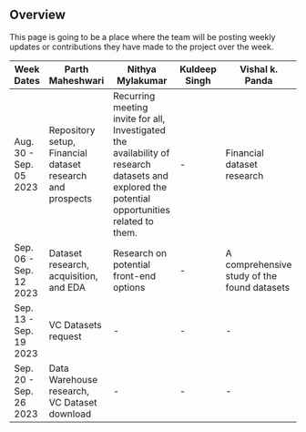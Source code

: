 ## Overview 
This page is going to be a place where the team will be posting weekly updates or contributions they have made to the project over the week.

| Week Dates  | Parth Maheshwari | Nithya Mylakumar | Kuldeep Singh | Vishal k. Panda |
| ------------- | ------------- | ------------- | ------------- | ------------- |
| Aug. 30 - Sep. 05 2023 | Repository setup, Financial dataset research and prospects |  Recurring meeting invite for all, Investigated the availability of research datasets and explored the potential opportunities related to them.|  -  |  Financial dataset research |
| Sep. 06 - Sep. 12 2023 | Dataset research, acquisition, and EDA |  Research on potential front-end options |  -  |  A comprehensive study of the found datasets |
| Sep. 13 - Sep. 19 2023 | VC Datasets request |  - |  -  |  - |
| Sep. 20 - Sep. 26 2023 | Data Warehouse research, VC Dataset download |  - |  -  |  - |
